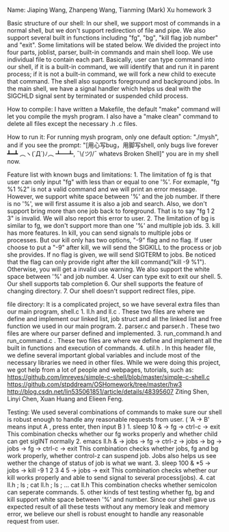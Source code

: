 Name: Jiaping Wang, Zhanpeng Wang, Tianming (Mark) Xu homework 3

Basic structure of our shell:
	In our shell, we support most of commands in a normal shell, but we don't support redirection of file and pipe. We also support several built in functions including "fg", "bg", "kill flag job number" and "exit". Some limitations will be stated below. We divided the project into four parts, joblist, parser, built-in commands and main shell loop. We use individual file to contain each part. Basically, user can type command into our shell, if it is a built-in command, we will identify that and run it in parent process; if it is not a built-in command, we will fork a new child to execute that command. The shell also supports foreground and background jobs. In the main shell, we have a signal handler which helps us deal with the SIGCHLD signal sent by terminated or suspended child process. 

How to compile: 
	I have written a Makefile, the default "make" command will let you compile the mysh program. I also have a "make clean" command to delete all files except the necessary .h .c files.

How to run it:
	 For running mysh program, only one default option: "./mysh", and if you see the prompt: "[用心写bug，用脚写shell, only bugs live forever ┻━┻ ︵ヽ(`Д´)ﾉ︵﻿ ┻━┻, ¯\\_(ツ)_/¯ whatevs Broken Shell]" you are in my shell now.

Feature list with known bugs and limitations:
	1. The limitation of fg is that user can only input "fg" with less than or equal to one '%'. For exmaple, "fg %1 %2" is not a valid command and we will print an error message. However, we support white space between '%' and the job number. If there is no '%', we will first assume it is also a job and search. Also, we don't support bring more than one job back to foreground. That is to say "fg 1 2 3" is invalid. We will also report this error to user.
	2. The limitation of bg is similar to fg, we don't support more than one '%' and multiple job ids.
	3. kill has more features. In kill, you can send signals to multiple jobs or processes. But our kill only has two options, "-9" flag and no flag. If user choose to put a "-9" after kill, we will send the SIGKILL to the process or job she provides. If no flag is given, we will send SIGTERM to jobs. Be noticed that the flag can only provide right after the kill command("kill -9 %1"). Otherwise, you will get a invalid use warning. We also support the white space between '%' and job number.
	4. User can type exit to exit our shell.
	5. Our shell supports tab completion
	6. Our shell supports the feature of changing directory.
	7. Our shell doesn't support redirect files, pipe.
	

file directory:
	It is a complicated project, so we have several extra files than our main program, shell.c
	1. ll.h and ll.c . These two files are where we define and implement our linked list, job struct and all the linked list and free function we used in our main program. 
	2. parser.c and parser.h . These two files are where our parser defined and implemented. 
	3. run_command.h and run_command.c . These two files are where we define and implement all the built in functions and execution of commands.
	4. util.h . In this header file, we define several important global variables and include most of the necessary libraries we need in other files.
	While we were doing this project, we got help from a lot of people and webpages, tutorials, such as: 
				https://github.com/jmreyes/simple-c-shell/blob/master/simple-c-shell.c 
				https://github.com/stpddream/OSHomework/tree/master/hw3
				http://blog.csdn.net/lin535061851/article/details/48395607
				Ziting Shen, Linyi Chen, Xuan Huang and Elieen Feng.

Testing:
	We used several combinations of commands to make sure our shell is robust enough to handle any reasonable requests from user. ( 'A -> B' means input A , press enter, then input B )
	1. sleep 10 & -> fg -> ctrl-c -> exit
	This combination checks whether our fg works properly and whether child can get sigINT normally
	2. emacs ll.h & -> jobs -> fg -> ctrl-z -> jobs -> bg -> jobs -> fg -> ctrl-c -> exit
	This combination checks whether jobs, fg and bg work properly, whether control-z can suspend job. Jobs also helps us see wether the change of status of job is what we want.
	3. sleep 100 & *5 -> jobs -> kill -9 1 2 3 4 5 -> jobs -> exit
	This combination checks whether our kill works properly and able to send signal to several process(jobs).
	4. cat ll.h ; ls ; cat ll.h ; ls ; ... cat ll.h
	This combination checks whether semicolon can seperate commands.
	5. other kinds of test testing whether fg, bg and kill support white space between '%' and number.
Since our shell gave us expected result of all these tests without any memory leak and memory error, we believe our shell is robust enought to handle any reasonable request from user.
